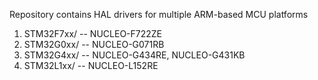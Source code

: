 Repository contains HAL drivers for multiple ARM-based MCU platforms

1. STM32F7xx/ -- NUCLEO-F722ZE
2. STM32G0xx/ -- NUCLEO-G071RB
3. STM32G4xx/ -- NUCLEO-G434RE, NUCLEO-G431KB
4. STM32L1xx/ -- NUCLEO-L152RE

